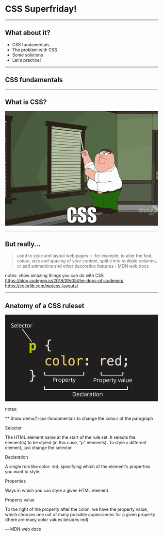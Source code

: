 # CSS Superfriday!

---

## What about it?

- CSS fundamentals
- The problem with CSS
- Some solutions
- Let's practice!

---

## CSS fundamentals

---

## What is CSS?
![css peter griffin gif](images/css-petergriffin.gif)

---

## But really...
> used to style and layout web pages &mdash; for example, to alter the font, colour, size and spacing of your content, split it into multiple columns, or add animations and other decorative features - MDN web docs


notes:
show amazing things you can do with CSS
https://blog.codepen.io/2018/09/05/the-dogs-of-codepen/
https://colorlib.com/wp/css-layouts/

---

## Anatomy of a CSS ruleset

![css ruleset](images/css-ruleset.png)

notes:

** Show demo/1-css-fundamentals to change the colour of the paragraph

Selector

The HTML element name at the start of the rule set. It selects the element(s) to be styled (in this case, "p" elements). To style a different element, just change the selector.

Declaration

A single rule like color: red; specifying which of the element's properties you want to style.

Properties

Ways in which you can style a given HTML element. 

Property value

To the right of the property after the colon, we have the property value, which chooses one out of many possible appearances for a given property (there are many color values besides red).

-- MDN web docs